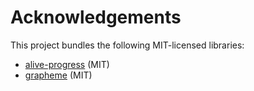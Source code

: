 # Acknowledgements

This project bundles the following MIT-licensed libraries:

- [alive-progress](https://github.com/rsalmei/alive-progress) (MIT)
- [grapheme](https://github.com/alvinlindstam/grapheme) (MIT)
